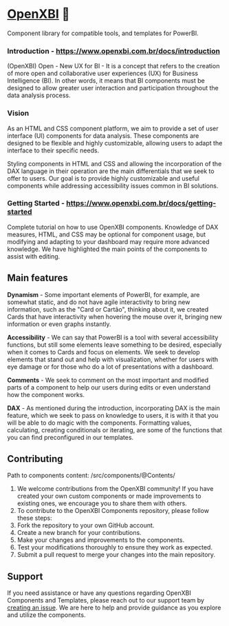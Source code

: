 # [OpenXBI](https://www.openxbi.com.br/) 🚀
Component library for compatible tools, and templates for PowerBI.

### Introduction - https://www.openxbi.com.br/docs/introduction
(OpenXBI) Open - New UX for BI - It is a concept that refers to the creation of more open and collaborative user experiences (UX) for Business Intelligence (BI). In other words, it means that BI components must be designed to allow greater user interaction and participation throughout the data analysis process.

### Vision
As an HTML and CSS component platform, we aim to provide a set of user interface (UI) components for data analysis. These components are designed to be flexible and highly customizable, allowing users to adapt the interface to their specific needs.

Styling components in HTML and CSS and allowing the incorporation of the DAX language in their operation are the main differentials that we seek to offer to users. Our goal is to provide highly customizable and useful components while addressing accessibility issues common in BI solutions.

### Getting Started - https://www.openxbi.com.br/docs/getting-started
Complete tutorial on how to use OpenXBI components.
Knowledge of DAX measures, HTML, and CSS may be optional for component usage, but modifying and adapting to your dashboard may require more advanced knowledge. We have highlighted the main points of the components to assist with editing.



## Main features
**Dynamism** - Some important elements of PowerBI, for example, are somewhat static, and do not have agile interactivity to bring new information, such as the "Card or Cartão", thinking about it, we created Cards that have interactivity when hovering the mouse over it, bringing new information or even graphs instantly.

**Accessibility** - We can say that PowerBI is a tool with several accessibility functions, but still some elements leave something to be desired, especially when it comes to Cards and focus on elements. We seek to develop elements that stand out and help with visualization, whether for users with eye damage or for those who do a lot of presentations with a dashboard.

**Comments** - We seek to comment on the most important and modified parts of a component to help our users during edits or even understand how the component works.

**DAX** - As mentioned during the introduction, incorporating DAX is the main feature, which we seek to pass on knowledge to users, it is with it that you will be able to do magic with the components. Formatting values, calculating, creating conditionals or iterating, are some of the functions that you can find preconfigured in our templates.

## Contributing
Path to components content: /src/components/@Contents/
1. We welcome contributions from the OpenXBI community! If you have created your own custom components or made improvements to existing ones, we encourage you to share them with others.
2. To contribute to the OpenXBI Components repository, please follow these steps:
3. Fork the repository to your own GitHub account.
4. Create a new branch for your contributions.
5. Make your changes and improvements to the components.
6. Test your modifications thoroughly to ensure they work as expected.
7. Submit a pull request to merge your changes into the main repository.

## Support
If you need assistance or have any questions regarding OpenXBI Components and Templates, please reach out to our support team by [creating an issue](https://github.com/raphaph/openxbi-react/issues). We are here to help and provide guidance as you explore and utilize the components.
